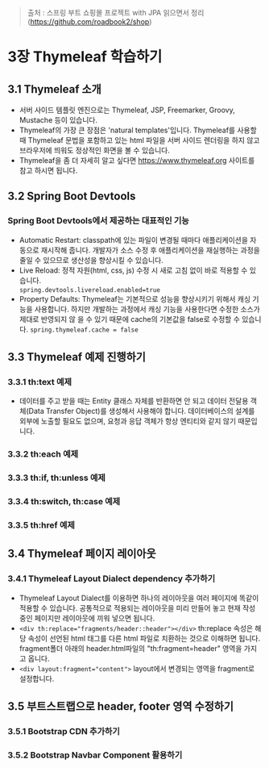 > 출처 :  스프링 부트 쇼핑몰 프로젝트 with JPA 읽으면서 정리 (https://github.com/roadbook2/shop)

# 3장 Thymeleaf 학습하기
## 3.1 Thymeleaf 소개 
- 서버 사이드 템플릿 엔진으로는 Thymeleaf, JSP, Freemarker, Groovy, Mustache 등이 있습니다.
- Thymeleaf의 가장 큰 장점은 'natural templates'입니다. Thymeleaf를 사용할 때 Thymeleaf 문법을 포함하고 있는 html 파일을 서버 사이드 렌더링을 하지 않고 브라우저에
띄워도 정상적인 화면을 볼 수 있습니다.
- Thymeleaf을 좀 더 자세히 알고 싶다면 <https://www.thymeleaf.org> 사이트를 참고 하시면 됩니다.

## 3.2 Spring Boot Devtools
### Spring Boot Devtools에서 제공하는 대표적인 기능
- Automatic Restart: classpath에 있는 파일이 변경될 때마다 애플리케이션을 자동으로 재시작해 줍니다. 개발자가 소스 수정 후 애플리케이션을 재실행하는 과정을 줄일 수 있으므로
생산성을 향상시킬 수 있습니다.
- Live Reload: 정적 자원(html, css, js) 수정 시 새로 고침 없이 바로 적용할 수 있습니다.  
`spring.devtools.livereload.enabled=true`
- Property Defaults: Thymeleaf는 기본적으로 성능을 향상시키기 위해서 캐싱 기능을 사용합니다. 하지만 개발하는 과정에서 캐싱 기능을 사용한다면 수정한 소스가 제대로 반영되지 않
을 수 있기 때문에 cache의 기본값을 false로 수정할 수 있습니다.
`spring.thymeleaf.cache = false`

## 3.3 Thymeleaf 예제 진행하기
### 3.3.1 th:text 예제
- 데이터를 주고 받을 때는 Entity 클래스 자체를 반환하면 안 되고 데이터 전달용 객체(Data Transfer Object)를 생성해서 사용해야 합니다.
데이터베이스의 설계를 외부에 노출할 필요도 없으며, 요청과 응답 객체가 항상 엔티티와 같지 않기 때문입니다.

### 3.3.2 th:each 예제
### 3.3.3 th:if, th:unless 예제
### 3.3.4 th:switch, th:case 예제
### 3.3.5 th:href 예제

## 3.4 Thymeleaf 페이지 레이아웃
### 3.4.1 Thymeleaf Layout Dialect dependency 추가하기
- Thymeleaf Layout Dialect를 이용하면 하나의 레이아웃을 여러 페이지에 똑같이 적용할 수 있습니다. 공통적으로 적용되는 레이아웃을 미리 만들어 놓고 현재 작성 중인 페이지만 레이아웃에
끼워 넣으면 됩니다.
- `<div th:replace="fragments/header::header"></div>` th:replace 속성은 해당 속성이 선언된 html 태그를 다른 html 파일로 치환하는 것으로 이해하면 됩니다. fragment폴더 아래의 header.html파일의
"th:fragment=header" 영역을 가지고 옵니다.
- `<div layout:fragment="content">` layout에서 변경되는 영역을 fragment로 설정합니다.

## 3.5 부트스트랩으로 header, footer 영역 수정하기
### 3.5.1 Bootstrap CDN 추가하기
### 3.5.2 Bootstrap Navbar Component 활용하기

